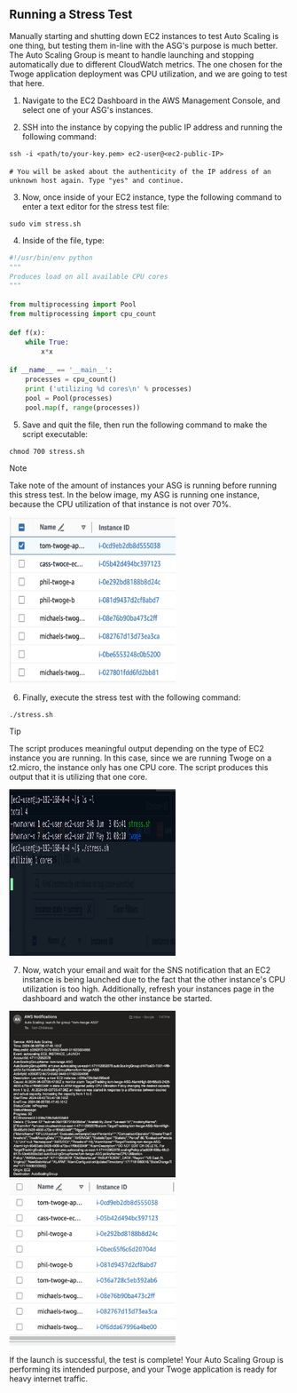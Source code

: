 ## Running a Stress Test

Manually starting and shutting down EC2 instances to test Auto Scaling is one thing, but testing them in-line with the ASG's purpose is much better. The Auto Scaling Group is meant to handle launching and stopping automatically due to different CloudWatch metrics. The one chosen for the Twoge application deployment was CPU utilization, and we are going to test that here.

1. Navigate to the EC2 Dashboard in the AWS Management Console, and select one of your ASG's instances.

2. SSH into the instance by copying the public IP address and running the following command:

```shell
ssh -i <path/to/your-key.pem> ec2-user@<ec2-public-IP>

# You will be asked about the authenticity of the IP address of an unknown host again. Type "yes" and continue.
```

3. Now, once inside of your EC2 instance, type the following command to enter a text editor for the stress test file:

```shell
sudo vim stress.sh
```

4. Inside of the file, type:

```python
#!/usr/bin/env python
"""
Produces load on all available CPU cores
"""

from multiprocessing import Pool
from multiprocessing import cpu_count

def f(x):
    while True:
        x*x

if __name__ == '__main__':
    processes = cpu_count()
    print ('utilizing %d cores\n' % processes)
    pool = Pool(processes)
    pool.map(f, range(processes))
```

5. Save and quit the file, then run the following command to make the script executable:

```shell
chmod 700 stress.sh
```

> [!NOTE]
> Take note of the amount of instances your ASG is running before running this stress test. In the below image, my ASG is running one instance, because the CPU utilization of that instance is not over 70%.

<img src="../assets/pre-stress.png" alt="Before the Stress Test" width="300px" height="300px" />

6. Finally, execute the stress test with the following command:

```shell
./stress.sh
```

> [!TIP]
> The script produces meaningful output depending on the type of EC2 instance you are running. In this case, since we are running Twoge on a t2.micro, the instance only has one CPU core. The script produces this output that it is utilizing that one core.

<img src="../assets/stress-run.png" alt="During the Stress Test" width="300px" height="300px" />

7. Now, watch your email and wait for the SNS notification that an EC2 instance is being launched due to the fact that the other instance's CPU utilization is too high. Additionally, refresh your instances page in the dashboard and watch the other instance be started.

<img src="../assets/sns-notification.png" alt="SNS Notification" width="300px" height="300px" />

<br />

<img src="../assets/post-stress.png" alt="Post Stress Test" width="300px" height="300px" />

<br />

If the launch is successful, the test is complete! Your Auto Scaling Group is performing its intended purpose, and your Twoge application is ready for heavy internet traffic.